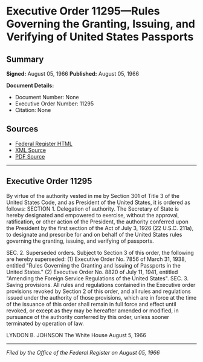 # Executive Order 11295—Rules Governing the Granting, Issuing, and Verifying of United States Passports

## Summary

**Signed:** August 05, 1966
**Published:** August 05, 1966

**Document Details:**
- Document Number: None
- Executive Order Number: 11295
- Citation: None

## Sources
- [Federal Register HTML](https://www.presidency.ucsb.edu/documents/executive-order-11295-rules-governing-the-granting-issuing-and-verifying-united-states)
- [XML Source](None)
- [PDF Source](None)

---

## Executive Order 11295

By virtue of the authority vested in me by Section 301 of Title 3 of the United States Code, and as President of the United States, it is ordered as follows:
SECTION 1. Delegation of authority. The Secretary of State is hereby designated and empowered to exercise, without the approval, ratification, or other action of the President, the authority conferred upon the President by the first section of the Act of July 3, 1926 (22 U.S.C. 211a), to designate and prescribe for and on behalf of the United States rules governing the granting, issuing, and verifying of passports.

SEC. 2. Superseded orders. Subject to Section 3 of this order, the following are hereby superseded:
    (1) Executive Order No. 7856 of March 31, 1938, entitled "Rules Governing the Granting and Issuing of Passports in the United States."
    (2) Executive Order No. 8820 of July 11, 1941, entitled "Amending the Foreign Service Regulations of the United States".
SEC. 3. Saving provisions. All rules and regulations contained in the Executive order provisions revoked by Section 2 of this order, and all rules and regulations issued under the authority of those provisions, which are in force at the time of the issuance of this order shall remain in full force and effect until revoked, or except as they may be hereafter amended or modified, in pursuance of the authority conferred by this order, unless sooner terminated by operation of law.

LYNDON B. JOHNSON
The White House
August 5, 1966

---

*Filed by the Office of the Federal Register on August 05, 1966*
